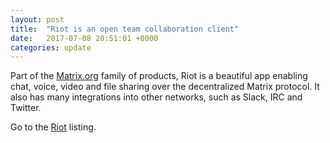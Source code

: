 ```yaml
---
layout: post
title:  "Riot is an open team collaboration client"
date:   2017-07-08 20:51:01 +0000
categories: update
---
```


Part of the <a href="https://matrix.org/">Matrix.org</a> family of products,
Riot is a beautiful app enabling chat, voice, video and file sharing over
the decentralized Matrix protocol. It also has many integrations into other
networks, such as Slack, IRC and Twitter.

Go to the <a href="/products/#Riot">Riot</a> listing.

